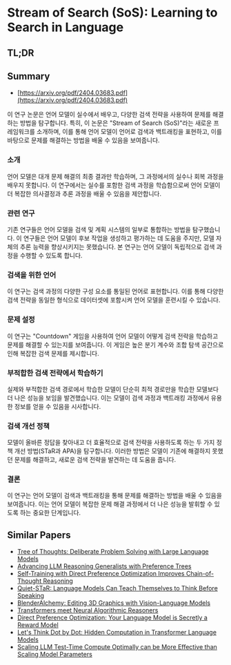 # Stream of Search (SoS): Learning to Search in Language
## TL;DR
## Summary
- [https://arxiv.org/pdf/2404.03683.pdf](https://arxiv.org/pdf/2404.03683.pdf)

이 연구 논문은 언어 모델이 실수에서 배우고, 다양한 검색 전략을 사용하여 문제를 해결하는 방법을 탐구합니다. 특히, 이 논문은 "Stream of Search (SoS)"라는 새로운 프레임워크를 소개하며, 이를 통해 언어 모델이 언어로 검색과 백트래킹을 표현하고, 이를 바탕으로 문제를 해결하는 방법을 배울 수 있음을 보여줍니다.

### 소개
언어 모델은 대개 문제 해결의 최종 결과만 학습하며, 그 과정에서의 실수나 회복 과정을 배우지 못합니다. 이 연구에서는 실수를 포함한 검색 과정을 학습함으로써 언어 모델이 더 복잡한 의사결정과 추론 과정을 배울 수 있음을 제안합니다.

### 관련 연구
기존 연구들은 언어 모델을 검색 및 계획 시스템의 일부로 통합하는 방법을 탐구했습니다. 이 연구들은 언어 모델이 후보 작업을 생성하고 평가하는 데 도움을 주지만, 모델 자체의 추론 능력을 향상시키지는 못했습니다. 본 연구는 언어 모델이 독립적으로 검색 과정을 수행할 수 있도록 합니다.

### 검색을 위한 언어
이 연구는 검색 과정의 다양한 구성 요소를 통일된 언어로 표현합니다. 이를 통해 다양한 검색 전략을 동일한 형식으로 데이터셋에 포함시켜 언어 모델을 훈련시킬 수 있습니다.

### 문제 설정
이 연구는 "Countdown" 게임을 사용하여 언어 모델이 어떻게 검색 전략을 학습하고 문제를 해결할 수 있는지를 보여줍니다. 이 게임은 높은 분기 계수와 조합 탐색 공간으로 인해 복잡한 검색 문제를 제시합니다.

### 부적합한 검색 전략에서 학습하기
실제와 부적합한 검색 경로에서 학습한 모델이 단순히 최적 경로만을 학습한 모델보다 더 나은 성능을 보임을 발견했습니다. 이는 모델이 검색 과정과 백트래킹 과정에서 유용한 정보를 얻을 수 있음을 시사합니다.

### 검색 개선 정책
모델이 올바른 정답을 찾아내고 더 효율적으로 검색 전략을 사용하도록 하는 두 가지 정책 개선 방법(STaR과 APA)을 탐구합니다. 이러한 방법은 모델이 기존에 해결하지 못했던 문제를 해결하고, 새로운 검색 전략을 발견하는 데 도움을 줍니다.

### 결론
이 연구는 언어 모델이 검색과 백트래킹을 통해 문제를 해결하는 방법을 배울 수 있음을 보여줍니다. 이는 언어 모델이 복잡한 문제 해결 과정에서 더 나은 성능을 발휘할 수 있도록 하는 중요한 단계입니다.

## Similar Papers
- [Tree of Thoughts: Deliberate Problem Solving with Large Language Models](2305.10601.md)
- [Advancing LLM Reasoning Generalists with Preference Trees](2404.02078.md)
- [Self-Training with Direct Preference Optimization Improves Chain-of-Thought Reasoning](2407.18248.md)
- [Quiet-STaR: Language Models Can Teach Themselves to Think Before Speaking](2403.09629.md)
- [BlenderAlchemy: Editing 3D Graphics with Vision-Language Models](2404.17672.md)
- [Transformers meet Neural Algorithmic Reasoners](2406.09308.md)
- [Direct Preference Optimization: Your Language Model is Secretly a Reward Model](2305.18290.md)
- [Let's Think Dot by Dot: Hidden Computation in Transformer Language Models](2404.15758.md)
- [Scaling LLM Test-Time Compute Optimally can be More Effective than Scaling Model Parameters](2408.03314.md)
